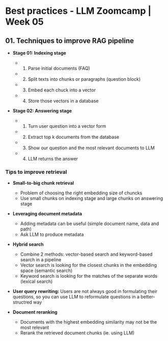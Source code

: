 # Best practices - LLM Zoomcamp | Week 05

## 01. Techniques to improve RAG pipeline

- **Stage 01: Indexing stage**
    - 1. Parse initial documents (FAQ)
    - 2. Split texts into chunks or paragraphs (question block)
    - 3. Embed each chuck into a vector
    - 4. Store those vectors in a database

- **Stage 02: Answering stage**
    - 1. Turn user question into a vector form
    - 2. Extract top k documents from the database
    - 3. Show our question and the most relevant documents to LLM
    - 4. LLM returns the answer

### **Tips to improve retrieval**

- **Small-to-big chunk retrieval**
    - Problem of choosing the right embedding size of chuncks
    - Use small chunks on indexing stage and large chunks on answering stage

- **Leveraging document metadata**
    - Adding metadata can be useful (simple document name, data and path)
    - Ask LLM to produce metadata

- **Hybrid search**
    - Combine 2 methods: vector-based search and keyword-based search in a pipeline
    - Vector search is looking for the closest chunks in the embedding space (semantic search)
    - Keyword search is looking for the matches of the separate words (lexical search)

- **User query rewriting:** Users are not always good in formulating their questions, so you can use LLM to reformulate questions in a better-structred way

- **Document reranking**
    - Documents with the highest embedding similarity may not be the most relevant
    - Rerank the retrieved document chunks (ie. using LLM)